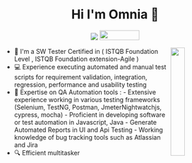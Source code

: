 <h1 align="center">Hi I'm Omnia 👋</h1>
<p align="center">
    <a href="https://www.linkedin.com/in/omnia-tarek-b38b99ab/"><img src="https://img.shields.io/badge/linkedin-%230177B5?style=flat&logo=linkedin&logoColor=white"/></a>
    <a href="https://testautomationu.applitools.com/certificate/?id=84deca70"><img src="https://testautomationu.applitools.com/logo.png" width="90" height="22"></a>
  </p>
  
  <img src="https://avatars3.githubusercontent.com/u/40431807?s=400&u=d826ac9b5ad828c1f2ca8dff6a02d987570d0579&v=4" align="right" width="25%"/>

- 🔭 I'm a SW Tester Certified in ( ISTQB Foundation Level , ISTQB Foundation extension-Agile )
- 💻 Experience executing automated and manual test scripts for requirement validation, integration, regression, performance and usability testing
- 🤖 Expertise on QA Automation tools :
      -  Extensive experience working in various testing frameworks (Selenium, TestNG, Postman, JmeterNightwatchjs, cypress, mocha)
      -  Proficient in developing software or test automation in Javascript, Java
      -  Generate Automated Reports in UI and Api Testing
      -  Working knowledge of bug tracking tools such as Atlassian and Jira
- 🔍 Efficient multitasker
